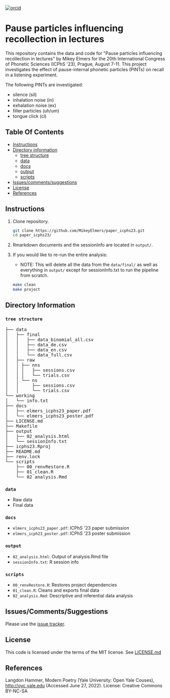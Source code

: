 [![orcid](https://img.shields.io/badge/ORCID-0000--0002--3929--788X-green?style=plastic&logo=orcid&url=https://orcid.org/0000-0002-3929-788X)](https://orcid.org/0000-0002-3929-788X)

# Pause particles influencing recollection in lectures
This repository contains the data and code for "Pause particles influencing recollection in lectures" by Mikey Elmers for the 20th International Congress of Phonetic Sciences (ICPhS '23), Prague, August 7-11. This project investigates the effect of pause-internal phonetic particles (PINTs) on recall in a listening experiment.

The following PINTs are investigated: 

* silence (sil)
* inhalation noise (in)
* exhalation noise (ex)
* filler particles (uh/um)
* tongue click (cl)

## Table Of Contents

- [Instructions](#instructions)
- [Directory information](#directory-information)
    * [tree structure](#tree-structure)
    * [data](#data)
    * [docs](#docs)
    * [output](#output)
    * [scripts](#scripts)
- [Issues/comments/suggestions](#issuescommentssuggestions)
- [License](#license)
- [References](#references)

## Instructions
1. Clone repository.
   ```bash
   git clone https://github.com/MikeyElmers/paper_icphs23.git
   cd paper_icphs23/
   ```
2. Rmarkdown documents and the sessionInfo are located in `output/`.

3. If you would like to re-run the entire analysis: 
    + NOTE: This will delete all the data from the `data/final/` as well as everything in `output/` except for sessionInfo.txt to run the pipeline from scratch. 
   ```bash
   make clean
   make project
   ```

## Directory Information
### `tree structure`
<pre>
├── data
│   ├── final
│   │   ├── data_binomial_all.csv
│   │   ├── data_de.csv
│   │   ├── data_en.csv
│   │   └── data_full.csv
│   ├── raw
│   │ ├── nns
│   │ │   ├── sessions.csv
│   │ │   └── trials.csv
│   │ └── ns
│   │     ├── sessions.csv
│   │     └── trials.csv
└── working
│   └── info.txt
├── docs
│   ├── elmers_icphs23_paper.pdf
│   └── elmers_icphs23_poster.pdf
├── LICENSE.md
├── Makefile
├── output
│   ├── 02_analysis.html
│   └── sessionInfo.txt
├── icphs23.Rproj
├── README.md
├── renv.lock
└── scripts
    ├── 00_renvRestore.R
    ├── 01_clean.R
    └── 02_analysis.Rmd
</pre>

### `data`
- Raw data
- Final data

### `docs`
- `elmers_icphs23_paper.pdf`: ICPhS '23 paper submission
- `elmers_icph23_poster.pdf`: ICPhS '23 poster submission

### `output`
- `02_analysis.html`: Output of analysis.Rmd file
- `sessionInfo.txt`: R session info

### `scripts`
- `00_renvRestore.R`: Restores project dependencies
- `01_clean.R`: Cleans and exports final data
- `02_analysis.Rmd`: Descriptive and inferential data analysis

## Issues/Comments/Suggestions
Please use the [issue tracker](https://github.com/MikeyElmers/paper_icphs23/issues).

## License
This code is licensed under the terms of the MIT license. See [LICENSE.md](https://github.com/MikeyElmers/paper_icphs23/blob/main/LICENSE.md)

## References
Langdon Hammer, Modern Poetry (Yale University: Open Yale Couses), http://oyc.yale.edu (Accessed June 27, 2022). License: Creative Commons BY-NC-SA